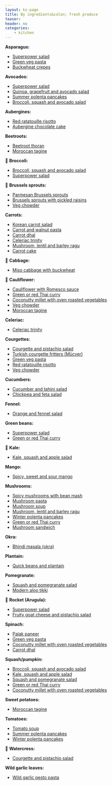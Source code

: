 ```yaml
---
layout: kz-page
title: By ingredients&colon; fresh produce
teaser: 
header: no
categories:
    - kitchen
---
```


**Asparagus:**
* [Superpower salad](/kitchen/superpower-salad/)
* [Green veg pasta](/kitchen/green-veg-pasta/)
* [Buckwheat crepes](/kitchen/buckwheat-crepes/)

**Avocados:**
* [Superpower salad](/kitchen/superpower-salad/)
* [Quinoa, grapefruit and avocado salad](/kitchen/quinoa-grapefruit-avo-salad/)
* [Summer polenta pancakes](/kitchen/polenta-pancakes/)
* [Broccoli, squash and avocado salad](/kitchen/broccoli-squash-avo-salad/)

**Aubergines:**
* [Red ratatouille risotto](/kitchen/red-risotto/)
* [Aubergine chocolate cake](/kitchen/aubergine-chocolate-cake/)

**Beetroots:**
* [Beetroot thoran](/kitchen/beetroot-thoran/)
* [Moroccan tagine](/kitchen/moroccan-tagine/)

&#129382; **Broccoli:**
* [Broccoli, squash and avocado salad](/kitchen/broccoli-squash-avo-salad/)
* [Superpower salad](/kitchen/superpower-salad/)

&#129382; **Brussels sprouts:**
* [Parmesan Brussels sprouts](/kitchen/parmesan-brussels/)
* [Brussels sprouts with pickled raisins](/kitchen/brussels-with-raisins/)
* [Veg chowder](/kitchen/veg-chowder/)

**Carrots:**
* [Korean carrot salad](/kitchen/korean-carrot-salad/)
* [Carrot and walnut pasta](/kitchen/carrot-walnut-pasta/)
* [Carrot dhal](/kitchen/carrot-dhal/)
* [Celeriac trinity](/kitchen/celeriac-trinity/)
* [Mushroom, lentil and barley ragu](/kitchen/mushroom-lentil-barley-ragu/)
* [Carrot cake](/kitchen/carrot-cake/)

&#129382; **Cabbage:**
* [Miso cabbage with buckwheat](/kitchen/miso-cabbage-buckwheat/)

&#129382; **Cauliflower:**
* [Cauliflower with Romesco sauce](/kitchen/cauliflower-romesco-sauce/)
* [Green or red Thai curry](/kitchen/thai-curry/)
* [Coconutty millet with oven roasted vegetables](/kitchen/coconut-millet-veg/)
* [Veg chowder](/kitchen/veg-chowder/)
* [Moroccan tagine](/kitchen/moroccan-tagine/)

**Celeriac:**
* [Celeriac trinity](/kitchen/celeriac-trinity/)

**Courgettes:**
* [Courgette and pistachio salad](/kitchen/courgette-pistachio-salad/)
* [Turkish courgette fritters (Mücver)](/kitchen/courgette-fritters/)
* [Green veg pasta](/kitchen/green-veg-pasta/)
* [Red ratatouille risotto](/kitchen/red-risotto/)
* [Veg chowder](/kitchen/veg-chowder/)

**Cucumbers:**
* [Cucumber and tahini salad](/kitchen/cucumber-tahini-salad/)
* [Chickpea and feta salad](/kitchen/chickpea-feta-salad/)

**Fennel:**
* [Orange and fennel salad](/kitchen/orange-fennel-salad/)

**Green beans:**
* [Superpower salad](/kitchen/superpower-salad/)
* [Green or red Thai curry](/kitchen/thai-curry/)

&#129382; **Kale:**
* [Kale, squash and apple salad](/kitchen/kale-squash-apple-salad/)

**Mango:**
* [Spicy, sweet and sour mango](/kitchen/spicy-mango/)

**Mushrooms:**
* [Spicy mushrooms with bean mash](/kitchen/mushrooms-bean-mash/)
* [Mushroom pasta](/kitchen/mushroom-pasta/)
* [Mushroom soup](/kitchen/mushroom-soup/)
* [Mushroom, lentil and barley ragu](/kitchen/mushroom-lentil-barley-ragu/)
* [Winter polenta pancakes](/kitchen/polenta-pancakes-winter/)
* [Green or red Thai curry](/kitchen/thai-curry/)
* [Mushroom sandwich](/kitchen/mushroom-sandwich/)

**Okra:**
* [Bhindi masala (okra)](/kitchen/bhindi-masala/)

**Plantain:**
* [Quick beans and plantain](/kitchen/beans-and-plantain/)

**Pomegranate:**
* [Squash and pomegranate salad](/kitchen/squash-pomegranate-salad/)
* [Modern aloo tikki](/kitchen/aloo-tikki/)

&#129382; **Rocket (Arugula):**
* [Superpower salad](/kitchen/superpower-salad/)
* [Fruity goat cheese and pistachio salad](/kitchen/fruity-cheese-pistachio-salad)

**Spinach:**
* [Palak paneer](/kitchen/palak-paneer/)
* [Green veg pasta](/kitchen/green-veg-pasta/)
* [Coconutty millet with oven roasted vegetables](/kitchen/coconut-millet-veg/)
* [Carrot dhal](/kitchen/carrot-dhal/)

**Squash/pumpkin:**
* [Broccoli, squash and avocado salad](/kitchen/broccoli-squash-avo-salad/)
* [Kale, squash and apple salad](/kitchen/kale-squash-apple-salad/)
* [Squash and pomegranate salad](/kitchen/squash-pomegranate-salad/)
* [Green or red Thai curry](/kitchen/thai-curry/)
* [Coconutty millet with oven roasted vegetables](/kitchen/coconut-millet-veg/)

**Sweet potatoes:**
* [Moroccan tagine](/kitchen/moroccan-tagine/)

**Tomatoes:**
* [Tomato soup](/kitchen/tomato-soup/)
* [Summer polenta pancakes](/kitchen/polenta-pancakes/)
* [Winter polenta pancakes](/kitchen/polenta-pancakes-winter/)

&#129382; **Watercress:**
* [Courgette and pistachio salad](/kitchen/courgette-pistachio-salad/)

**Wild garlic leaves:**
* [Wild garlic pesto pasta](/kitchen/wild-garlic-pesto-pasta/)
